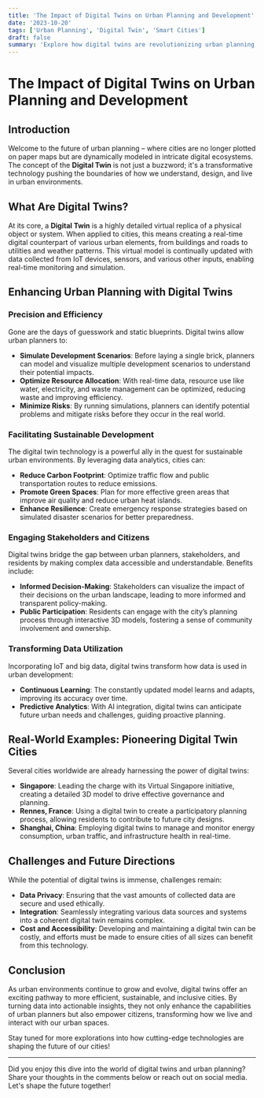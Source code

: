 ```yaml
---
title: 'The Impact of Digital Twins on Urban Planning and Development'
date: '2023-10-20'
tags: ['Urban Planning', 'Digital Twin', 'Smart Cities']
draft: false
summary: 'Explore how digital twins are revolutionizing urban planning, offering a new level of precision, efficiency, and sustainable development.'
---
```


# The Impact of Digital Twins on Urban Planning and Development

## Introduction

Welcome to the future of urban planning – where cities are no longer plotted on paper maps but are dynamically modeled in intricate digital ecosystems. The concept of the **Digital Twin** is not just a buzzword; it's a transformative technology pushing the boundaries of how we understand, design, and live in urban environments.

## What Are Digital Twins?

At its core, a **Digital Twin** is a highly detailed virtual replica of a physical object or system. When applied to cities, this means creating a real-time digital counterpart of various urban elements, from buildings and roads to utilities and weather patterns. This virtual model is continually updated with data collected from IoT devices, sensors, and various other inputs, enabling real-time monitoring and simulation.

## Enhancing Urban Planning with Digital Twins

### Precision and Efficiency

Gone are the days of guesswork and static blueprints. Digital twins allow urban planners to:

- **Simulate Development Scenarios**: Before laying a single brick, planners can model and visualize multiple development scenarios to understand their potential impacts.
- **Optimize Resource Allocation**: With real-time data, resource use like water, electricity, and waste management can be optimized, reducing waste and improving efficiency.
- **Minimize Risks**: By running simulations, planners can identify potential problems and mitigate risks before they occur in the real world.

### Facilitating Sustainable Development

The digital twin technology is a powerful ally in the quest for sustainable urban environments. By leveraging data analytics, cities can:

- **Reduce Carbon Footprint**: Optimize traffic flow and public transportation routes to reduce emissions.
- **Promote Green Spaces**: Plan for more effective green areas that improve air quality and reduce urban heat islands.
- **Enhance Resilience**: Create emergency response strategies based on simulated disaster scenarios for better preparedness.

### Engaging Stakeholders and Citizens

Digital twins bridge the gap between urban planners, stakeholders, and residents by making complex data accessible and understandable. Benefits include:

- **Informed Decision-Making**: Stakeholders can visualize the impact of their decisions on the urban landscape, leading to more informed and transparent policy-making.
- **Public Participation**: Residents can engage with the city’s planning process through interactive 3D models, fostering a sense of community involvement and ownership.

### Transforming Data Utilization

Incorporating IoT and big data, digital twins transform how data is used in urban development:

- **Continuous Learning**: The constantly updated model learns and adapts, improving its accuracy over time.
- **Predictive Analytics**: With AI integration, digital twins can anticipate future urban needs and challenges, guiding proactive planning.

## Real-World Examples: Pioneering Digital Twin Cities

Several cities worldwide are already harnessing the power of digital twins:

- **Singapore**: Leading the charge with its Virtual Singapore initiative, creating a detailed 3D model to drive effective governance and planning.
- **Rennes, France**: Using a digital twin to create a participatory planning process, allowing residents to contribute to future city designs.
- **Shanghai, China**: Employing digital twins to manage and monitor energy consumption, urban traffic, and infrastructure health in real-time.

## Challenges and Future Directions

While the potential of digital twins is immense, challenges remain:

- **Data Privacy**: Ensuring that the vast amounts of collected data are secure and used ethically.
- **Integration**: Seamlessly integrating various data sources and systems into a coherent digital twin remains complex.
- **Cost and Accessibility**: Developing and maintaining a digital twin can be costly, and efforts must be made to ensure cities of all sizes can benefit from this technology.

## Conclusion

As urban environments continue to grow and evolve, digital twins offer an exciting pathway to more efficient, sustainable, and inclusive cities. By turning data into actionable insights, they not only enhance the capabilities of urban planners but also empower citizens, transforming how we live and interact with our urban spaces.

Stay tuned for more explorations into how cutting-edge technologies are shaping the future of our cities!

---

Did you enjoy this dive into the world of digital twins and urban planning? Share your thoughts in the comments below or reach out on social media. Let's shape the future together!